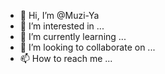 - 👋 Hi, I’m @Muzi-Ya
- 👀 I’m interested in ...
- 🌱 I’m currently learning ...
- 💞️ I’m looking to collaborate on ...
- 📫 How to reach me ...

<!---
Muzi-Ya/Muzi-Ya is a ✨ special ✨ repository because its `README.md` (this file) appears on your GitHub profile.
You can click the Preview link to take a look at your changes.
--->
